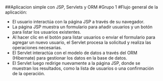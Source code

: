 ##Aplicacion simple con JSP, Servlets y ORM
#Grupo 1
#Flujo general de la aplicación:
-  El usuario interactúa con la página JSP a través de su navegador.
-  La página JSP muestra un formulario para añadir usuarios y un botón para listar los usuarios existentes.
-  Al hacer clic en el botón para listar usuarios o enviar el formulario para agregar un nuevo usuario, el Servlet procesa la solicitud y realiza las operaciones necesarias.
-  El Servlet interactúa con el modelo de datos a través del ORM (Hibernate) para gestionar los datos en la base de datos.
-  El Servlet luego redirige nuevamente a la página JSP, donde se muestran los resultados, como la lista de usuarios o una confirmación de la operación.

